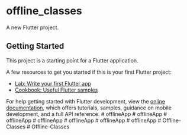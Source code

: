 # offline_classes

A new Flutter project.

## Getting Started

This project is a starting point for a Flutter application.

A few resources to get you started if this is your first Flutter project:

- [Lab: Write your first Flutter app](https://docs.flutter.dev/get-started/codelab)
- [Cookbook: Useful Flutter samples](https://docs.flutter.dev/cookbook)

For help getting started with Flutter development, view the
[online documentation](https://docs.flutter.dev/), which offers tutorials,
samples, guidance on mobile development, and a full API reference.
#   o f f l i n e A p p  
 #   o f f l i n e A p p  
 #   o f f l i n e A p p  
 #   o f f l i n e A p p  
 #   o f f l i n e A p p  
 #   o f f l i n e A p p  
 #   o f f l i n e A p p  
 #   O f f l i n e - C l a s s e s  
 #   O f f l i n e - C l a s s e s  
 